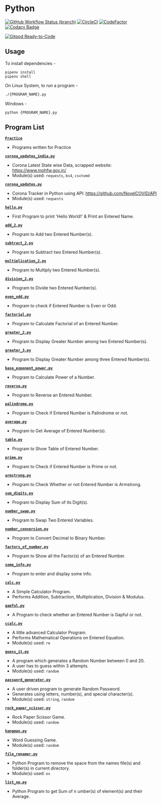 # Python

[![GitHub Workflow Status (branch)](https://img.shields.io/github/workflow/status/crazyuploader/Python/Python/master?label=GitHub%20Actions%20Master%20Branch&logo=github-actions)](https://github.com/crazyuploader/Python/actions)
[![CircleCI](https://circleci.com/gh/crazyuploader/Python/tree/master.svg?style=svg)](https://circleci.com/gh/crazyuploader/Python/tree/master)
[![CodeFactor](https://www.codefactor.io/repository/github/crazyuploader/python/badge)](https://www.codefactor.io/repository/github/crazyuploader/python)
[![Codacy Badge](https://api.codacy.com/project/badge/Grade/5c873e8a1a16464faf7dbb5987ef8cef)](https://app.codacy.com/manual/jugalkishor839/Python?utm_source=github.com&utm_medium=referral&utm_content=crazyuploader/Python&utm_campaign=Badge_Grade_Dashboard)

[![Gitpod Ready-to-Code](https://img.shields.io/badge/Gitpod-Ready--to--Code-blue?logo=gitpod)](https://gitpod.io/#https://github.com/crazyuploader/Python)

## Usage

To install dependencies -

```shell
pipenv install
pipenv shell
```

On Linux System, to run a program -

```bash
./{PROGRAM_NAME}.py
```

Windows -

```
python {PROGRAM_NAME}.py
```

## Program List

**[`Practice`](Practice)**

- Programs written for Practice

**[`corona_updates_india.py`](corona_updates_india.py)**

- Corona Latest State wise Data, scrapped website: https://www.mohfw.gov.in/
- Module(s) used: `requests`, `bs4`, `csvtomd`

**[`corona_updates.py`](corona_updates.py)**

- Corona Tracker in Python using API: https://github.com/NovelCOVID/API
- Module(s) used: `requests`

**[`hello.py`](hello.py)**

- First Program to print 'Hello World!' & Print an Entered Name.

**[`add_2.py`](add_2.py)**

- Program to Add two Entered Number(s).

**[`subtract_2.py`](subtract_2.py)**

- Program to Subtract two Entered Number(s).

**[`multiplication_2.py`](multiplication_2.py)**

- Program to Multiply two Entered Number(s).

**[`division_2.py`](division_2.py)**

- Program to Divide two Entered Number(s).

**[`even_odd.py`](even_odd.py)**

- Program to check if Entered Number is Even or Odd.

**[`factorial.py`](factorial.py)**

- Program to Calculate Factorial of an Entered Number.

**[`greater_2.py`](greater_2.py)**

- Program to Display Greater Number among two Entered Number(s).

**[`greater_3.py`](greater_3.py)**

- Program to Display Greater Number among three Entered Number(s).

**[`base_exponent_power.py`](base_exponent_power.py)**

- Program to Calculate Power of a Number.

**[`reverse.py`](reverse.py)**

- Program to Reverse an Entered Number.

**[`palindrome.py`](palindrome.py)**

- Program to Check if Entered Number is Palindrome or not.

**[`average.py`](average.py)**

- Program to Get Average of Entered Number(s).

**[`table.py`](table.py)**

- Program to Show Table of Entered Number.

**[`prime.py`](prime.py)**

- Program to Check if Entered Number is Prime or not.

**[`armstrong.py`](armstrong.py)**

- Program to Check Whether or not Entered Number is Armstrong.

**[`sum_digits.py`](sum_digits.py)**

- Program to Display Sum of its Digit(s).

**[`number_swap.py`](number_swap.py)**

- Program to Swap Two Entered Variables.

**[`number_conversion.py`](number_conversion.py)**

- Program to Convert Decimal to Binary Number.

**[`factors_of_number.py`](factors_of_number.py)**

- Program to Show all the Factor(s) of an Entered Number.

**[`some_info.py`](some_info.py)**

- Program to enter and display some info.

**[`calc.py`](calc.py)**

- A Simple Calculator Program.
- Performs Addition, Subtraction, Multiplication, Division & Modulus.

**[`gapful.py`](gapful.py)**

- A Program to check whether an Entered Number is Gapful or not.

**[`ccalc.py`](ccalc.py)**

- A little advanced Calculator Program.
- Performs Mathematical Operations on Entered Equation.
- Module(s) used: `re`

**[`guess_it.py`](guess_it.py)**

- A program which generates a Random Number between 0 and 20.
- A user has to guess within 3 attempts.
- Module(s) used: `random`

**[`password_generator.py`](password_generator.py)**

- A user driven program to generate Random Password.
- Generates using letters, number(s), and special character(s).
- Module(s) used: `string`, `random`

**[`rock_paper_scissor.py`](rock_paper_scissor.py)**

- Rock Paper Scissor Game.
- Module(s) used: `random`

**[`hangman.py`](hangman.py)**

- Word Guessing Game.
- Module(s) used: `random`

**[`file_renamer.py`](file_renamer.py)**

- Python Program to remove the space from the names file(s) and folder(s) in
  current directory.
- Module(s) used: `os`

**[`list_op.py`](list_op.py)**

- Python Program to get Sum of n umber(s) of element(s) and their Average.
